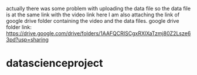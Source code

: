 actually there was some problem with uploading the data file so the data file is at the same link with the video link
here I am also attaching the link of google drive folder containing the video and the data files.
google drive folder link: 
https://drive.google.com/drive/folders/1AAFQCRISCgxRXlXaTzmj80Z2Lsze63pd?usp=sharing
# datascienceproject
